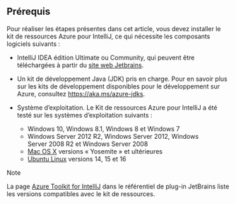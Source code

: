 ## <a name="prerequisites"></a>Prérequis
Pour réaliser les étapes présentes dans cet article, vous devez installer le kit de ressources Azure pour IntelliJ, ce qui nécessite les composants logiciels suivants :

* IntelliJ IDEA édition Ultimate ou Community, qui peuvent être téléchargées à partir du [site web Jetbrains](https://www.jetbrains.com/idea/download/).
* Un kit de développement Java (JDK) pris en charge. Pour en savoir plus sur les kits de développement disponibles pour le développement sur Azure, consultez <https://aka.ms/azure-jdks>.
* Système d’exploitation. Le Kit de ressources Azure pour IntelliJ a été testé sur les systèmes d’exploitation suivants :
  
  * Windows 10, Windows 8.1, Windows 8 et Windows 7
  * Windows Server 2012 R2, Windows Server 2012, Windows Server 2008 R2 et Windows Server 2008
  * [Mac OS X](http://www.apple.com/osx) versions « Yosemite » et ultérieures
  * [Ubuntu Linux](http://www.ubuntu.com) versions 14, 15 et 16

> [!NOTE]
> 
> La page [Azure Toolkit for IntelliJ](https://plugins.jetbrains.com/plugin/8053) dans le référentiel de plug-in JetBrains liste les versions compatibles avec le kit de ressources.
> 

<!--
> [!IMPORTANT]
> 
> If you are using the Azure Toolkit for IntelliJ on Windows, the toolkit requires installing the Azure SDK 2.9.6 or later in order to use the Azure emulator. You have two options for installing the Azure SDK:
> 
> * You can download and install the Azure SDK by using the [Web Platform Installer (WebPI)](http://go.microsoft.com/fwlink/?LinkID=252838).
> * If you do not have the Azure SDK installed when you create your first Azure deployment project, you will be prompted to automatically download install the requisite version of the Azure SDK.
> 
> Note that the Azure SDK is only required on Windows.
> 
-->
